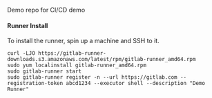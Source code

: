 Demo repo for CI/CD demo

#### Runner Install
To install the runner, spin up a machine and SSH to it.
```
curl -LJO https://gitlab-runner-downloads.s3.amazonaws.com/latest/rpm/gitlab-runner_amd64.rpm
sudo yum localinstall gitlab-runner_amd64.rpm
sudo gitlab-runner start
sudo gitlab-runner register -n --url https://gitlab.com --registration-token abcd1234 --executor shell --description "Demo Runner"
```

